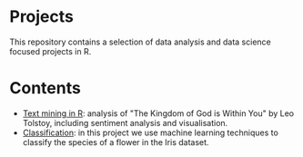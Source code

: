 # Projects

This repository contains a selection of data analysis and data science focused projects in R.

# Contents
* [Text mining in R](https://github.com/Jamie3213/tolstoy-text-analysis): analysis of "The Kingdom of God is Within You" by Leo Tolstoy, including sentiment analysis and visualisation.
* [Classification](https://github.com/Jamie3213/iris-classification): in this project we use machine learning techniques to classify the species of a flower in the Iris dataset.
